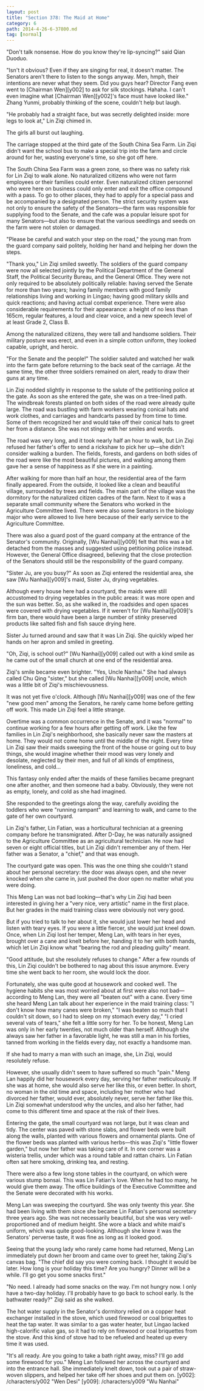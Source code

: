 ```yaml
---
layout: post
title: "Section 378: The Maid at Home"
category: 6
path: 2014-4-26-6-37800.md
tag: [normal]
---
```


"Don't talk nonsense. How do you know they're lip-syncing?" said Qian Duoduo.

"Isn't it obvious? Even if they are singing for real, it doesn't matter. The Senators aren't there to listen to the songs anyway. Men, hmph, their intentions are never what they seem. Did you guys hear? Director Fang even went to [Chairman Wen][y002] to ask for silk stockings. Hahaha. I can't even imagine what [Chairman Wen][y002]'s face must have looked like." Zhang Yunmi, probably thinking of the scene, couldn't help but laugh.

"He probably had a straight face, but was secretly delighted inside: more legs to look at," Lin Ziqi chimed in.

The girls all burst out laughing.

The carriage stopped at the third gate of the South China Sea Farm. Lin Ziqi didn't want the school bus to make a special trip into the farm and circle around for her, wasting everyone's time, so she got off here.

The South China Sea Farm was a green zone, so there was no safety risk for Lin Ziqi to walk alone. No naturalized citizens who were not farm employees or their families could enter. Even naturalized citizen personnel who were here on business could only enter and exit the office compound with a pass. To go to other places, they had to apply for a special pass and be accompanied by a designated person. The strict security system was not only to ensure the safety of the Senators—the farm was responsible for supplying food to the Senate, and the cafe was a popular leisure spot for many Senators—but also to ensure that the various seedlings and seeds on the farm were not stolen or damaged.

"Please be careful and watch your step on the road," the young man from the guard company said politely, holding her hand and helping her down the steps.

"Thank you," Lin Ziqi smiled sweetly. The soldiers of the guard company were now all selected jointly by the Political Department of the General Staff, the Political Security Bureau, and the General Office. They were not only required to be absolutely politically reliable: having served the Senate for more than two years; having family members with good family relationships living and working in Lingao; having good military skills and quick reactions; and having actual combat experience. There were also considerable requirements for their appearance: a height of no less than 165cm, regular features, a loud and clear voice, and a new speech level of at least Grade 2, Class B.

Among the naturalized citizens, they were tall and handsome soldiers. Their military posture was erect, and even in a simple cotton uniform, they looked capable, upright, and heroic.

"For the Senate and the people!" The soldier saluted and watched her walk into the farm gate before returning to the back seat of the carriage. At the same time, the other three soldiers remained on alert, ready to draw their guns at any time.

Lin Ziqi nodded slightly in response to the salute of the petitioning police at the gate. As soon as she entered the gate, she was on a tree-lined path. The windbreak forests planted on both sides of the road were already quite large. The road was bustling with farm workers wearing conical hats and work clothes, and carriages and handcarts passed by from time to time. Some of them recognized her and would take off their conical hats to greet her from a distance. She was not stingy with her smiles and words.

The road was very long, and it took nearly half an hour to walk, but Lin Ziqi refused her father's offer to send a rickshaw to pick her up—she didn't consider walking a burden. The fields, forests, and gardens on both sides of the road were like the most beautiful pictures, and walking among them gave her a sense of happiness as if she were in a painting.

After walking for more than half an hour, the residential area of the farm finally appeared. From the outside, it looked like a clean and beautiful village, surrounded by trees and fields. The main part of the village was the dormitory for the naturalized citizen cadres of the farm. Next to it was a separate small community where the Senators who worked in the Agriculture Committee lived. There were also some Senators in the biology major who were allowed to live here because of their early service to the Agriculture Committee.

There was also a guard post of the guard company at the entrance of the Senator's community. Originally, [Wu Nanhai][y009] felt that this was a bit detached from the masses and suggested using petitioning police instead. However, the General Office disagreed, believing that the close protection of the Senators should still be the responsibility of the guard company.

"Sister Ju, are you busy?" As soon as Ziqi entered the residential area, she saw [Wu Nanhai][y009]'s maid, Sister Ju, drying vegetables.

Although every house here had a courtyard, the maids were still accustomed to drying vegetables in the public areas: it was more open and the sun was better. So, as she walked in, the roadsides and open spaces were covered with drying vegetables. If it weren't for [Wu Nanhai][y009]'s firm ban, there would have been a large number of stinky preserved products like salted fish and fish sauce drying here.

Sister Ju turned around and saw that it was Lin Ziqi. She quickly wiped her hands on her apron and smiled in greeting.

"Oh, Ziqi, is school out?" [Wu Nanhai][y009] called out with a kind smile as he came out of the small church at one end of the residential area.

Ziqi's smile became even brighter. "Yes, Uncle Nanhai." She had always called Chu Qing "sister," but she called [Wu Nanhai][y009] uncle, which was a little bit of Ziqi's mischievousness.

It was not yet five o'clock. Although [Wu Nanhai][y009] was one of the few "new good men" among the Senators, he rarely came home before getting off work. This made Lin Ziqi feel a little strange.

Overtime was a common occurrence in the Senate, and it was "normal" to continue working for a few hours after getting off work. Like the few families in Lin Ziqi's neighborhood, she basically never saw the masters at home. They would not come home until the middle of the night. Every time Lin Ziqi saw their maids sweeping the front of the house or going out to buy things, she would imagine whether their mood was very lonely and desolate, neglected by their men, and full of all kinds of emptiness, loneliness, and cold...

This fantasy only ended after the maids of these families became pregnant one after another, and then someone had a baby. Obviously, they were not as empty, lonely, and cold as she had imagined.

She responded to the greetings along the way, carefully avoiding the toddlers who were "running rampant" and learning to walk, and came to the gate of her own courtyard.

Lin Ziqi's father, Lin Fatian, was a horticultural technician at a greening company before he transmigrated. After D-Day, he was naturally assigned to the Agriculture Committee as an agricultural technician. He now had seven or eight official titles, but Lin Ziqi didn't remember any of them. Her father was a Senator, a "chief," and that was enough.

The courtyard gate was open. This was the one thing she couldn't stand about her personal secretary: the door was always open, and she never knocked when she came in, just pushed the door open no matter what you were doing.

This Meng Lan was not bad looking—that's why Lin Ziqi had been interested in giving her a "very nice, very artistic" name in the first place. But her grades in the maid training class were obviously not very good.

But if you tried to talk to her about it, she would just lower her head and listen with teary eyes. If you were a little fiercer, she would just kneel down. Once, when Lin Ziqi lost her temper, Meng Lan, with tears in her eyes, brought over a cane and knelt before her, handing it to her with both hands, which let Lin Ziqi know what "bearing the rod and pleading guilty" meant.

"Good attitude, but she resolutely refuses to change." After a few rounds of this, Lin Ziqi couldn't be bothered to nag about this issue anymore. Every time she went back to her room, she would lock the door.

Fortunately, she was quite good at housework and cooked well. The hygiene habits she was most worried about at first were also not bad—according to Meng Lan, they were all "beaten out" with a cane. Every time she heard Meng Lan talk about her experience in the maid training class: "I don't know how many canes were broken," "I was beaten so much that I couldn't sit down, so I had to sleep on my stomach every day," "I cried several vats of tears," she felt a little sorry for her. To be honest, Meng Lan was only in her early twenties, not much older than herself. Although she always saw her father in a favorable light, he was still a man in his forties, tanned from working in the fields every day, not exactly a handsome man.

If she had to marry a man with such an image, she, Lin Ziqi, would resolutely refuse.

However, she usually didn't seem to have suffered so much "pain." Meng Lan happily did her housework every day, serving her father meticulously. If she was at home, she would also serve her like this, or even better. In short, no woman in the old time and space, including her mother who had divorced her father, would ever, absolutely never, serve her father like this. Lin Ziqi somewhat understood why the uncles, and also her father, had come to this different time and space at the risk of their lives.

Entering the gate, the small courtyard was not large, but it was clean and tidy. The center was paved with stone slabs, and flower beds were built along the walls, planted with various flowers and ornamental plants. One of the flower beds was planted with various herbs—this was Ziqi's "little flower garden," but now her father was taking care of it. In one corner was a wisteria trellis, under which was a round table and rattan chairs. Lin Fatian often sat here smoking, drinking tea, and resting.

There were also a few long stone tables in the courtyard, on which were various stump bonsai. This was Lin Fatian's love. When he had too many, he would give them away. The office buildings of the Executive Committee and the Senate were decorated with his works.

Meng Lan was sweeping the courtyard. She was only twenty this year. She had been living with them since she became Lin Fatian's personal secretary three years ago. She was not necessarily beautiful, but she was very well-proportioned and of medium height. She wore a black and white maid's uniform, which was quite good-looking. Although she knew it was the Senators' perverse taste, it was fine as long as it looked good.

Seeing that the young lady who rarely came home had returned, Meng Lan immediately put down her broom and came over to greet her, taking Ziqi's canvas bag. "The chief did say you were coming back. I thought it would be later. How long is your holiday this time? Are you hungry? Dinner will be a while. I'll go get you some snacks first."

"No need. I already had some snacks on the way. I'm not hungry now. I only have a two-day holiday. I'll probably have to go back to school early. Is the bathwater ready?" Ziqi said as she walked.

The hot water supply in the Senator's dormitory relied on a copper heat exchanger installed in the stove, which used firewood or coal briquettes to heat the tap water. It was similar to a gas water heater, but Lingao lacked high-calorific value gas, so it had to rely on firewood or coal briquettes from the stove. And this kind of stove had to be refueled and heated up every time it was used.

"It's all ready. Are you going to take a bath right away, miss? I'll go add some firewood for you." Meng Lan followed her across the courtyard and into the entrance hall. She immediately knelt down, took out a pair of straw-woven slippers, and helped her take off her shoes and put them on.
[y002]: /characters/y002 "Wen Desi"
[y009]: /characters/y009 "Wu Nanhai"